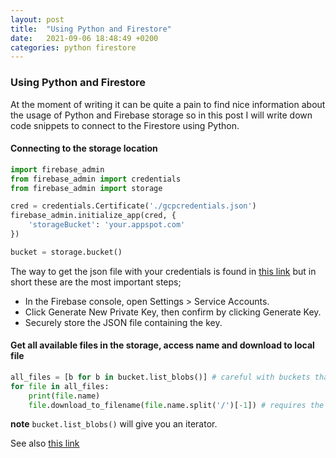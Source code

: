 ```yaml
---
layout: post
title:  "Using Python and Firestore"
date:   2021-09-06 18:48:49 +0200
categories: python firestore
---
```


### Using Python and Firestore

At the moment of writing it can be quite a pain to find nice information about the usage of Python and Firebase storage so in this post I will write down code snippets to connect to the Firestore using Python.

#### Connecting to the storage location

```python
import firebase_admin
from firebase_admin import credentials
from firebase_admin import storage

cred = credentials.Certificate('./gcpcredentials.json')
firebase_admin.initialize_app(cred, {
    'storageBucket': 'your.appspot.com'
})

bucket = storage.bucket()
```

The way to get the json file with your credentials is found in [this link](https://firebase.google.com/docs/admin/setup/) but in short these are the most important steps;

* In the Firebase console, open Settings > Service Accounts.
* Click Generate New Private Key, then confirm by clicking Generate Key.
* Securely store the JSON file containing the key.

#### Get all available files in the storage, access name and download to local file

```python
all_files = [b for b in bucket.list_blobs()] # careful with buckets that contain a lot of files!
for file in all_files:
    print(file.name)
    file.download_to_filename(file.name.split('/')[-1]) # requires the bucket to contain a subdirectory, adjust code otherwise
```

**note** ```bucket.list_blobs()``` will give you an iterator.

See also [this link](https://googleapis.dev/python/storage/latest/buckets.html#list_blobs)
